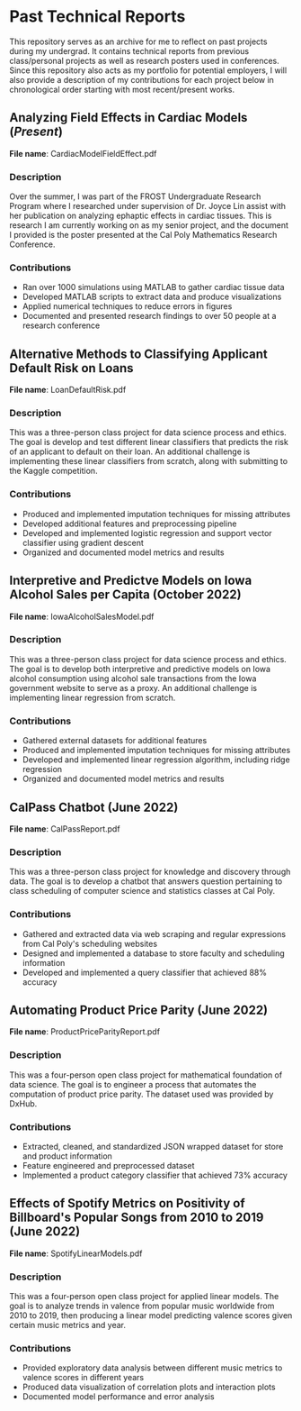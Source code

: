 # Past Technical Reports

This repository serves as an archive for me to reflect on past projects during my undergrad. 
It contains technical reports from previous class/personal projects as well as research posters used in conferences.
Since this repository also acts as my portfolio for potential employers, 
I will also provide a description of my contributions for each project below in chronological order starting with most recent/present works.


## Analyzing Field Effects in Cardiac Models (_Present_)
__File name__: CardiacModelFieldEffect.pdf

### Description
Over the summer, I was part of the FROST Undergraduate Research Program where I researched under supervision of Dr. Joyce Lin assist with her publication on analyzing ephaptic effects in cardiac tissues. 
This is research I am currently working on as my senior project, and the document I provided is the poster presented at the Cal Poly Mathematics Research Conference. 

### Contributions
* Ran over 1000 simulations using MATLAB to gather cardiac tissue data
* Developed MATLAB scripts to extract data and produce visualizations
* Applied numerical techniques to reduce errors in figures
* Documented and presented research findings to over 50 people at a research conference


## Alternative Methods to Classifying Applicant Default Risk on Loans
__File name__: LoanDefaultRisk.pdf

### Description
This was a three-person class project for data science process and ethics. The goal is develop and test different linear classifiers that predicts the risk of an 
applicant to default on their loan. An additional challenge is implementing these linear classifiers from scratch, along with submitting to the Kaggle competition.

### Contributions
* Produced and implemented imputation techniques for missing attributes
* Developed additional features and preprocessing pipeline
* Developed and implemented logistic regression and support vector classifier using gradient descent
* Organized and documented model metrics and results


## Interpretive and Predictve Models on Iowa Alcohol Sales per Capita (October 2022)
__File name__: IowaAlcoholSalesModel.pdf

### Description
This was a three-person class project for data science process and ethics. The goal is to develop both interpretive and predictive models on Iowa alcohol 
consumption using alcohol sale transactions from the Iowa government website to serve as a proxy. An additional challenge is implementing linear regression from scratch.

### Contributions
* Gathered external datasets for additional features
* Produced and implemented imputation techniques for missing attributes
* Developed and implemented linear regression algorithm, including ridge regression
* Organized and documented model metrics and results


## CalPass Chatbot (June 2022)
__File name__: CalPassReport.pdf

### Description
This was a three-person class project for knowledge and discovery through data. The goal is to develop a chatbot that answers question pertaining to class scheduling of 
computer science and statistics classes at Cal Poly.

### Contributions
* Gathered and extracted data via web scraping and regular expressions from Cal Poly's scheduling websites
* Designed and implemented a database to store faculty and scheduling information
* Developed and implemented a query classifier that achieved 88% accuracy


## Automating Product Price Parity (June 2022)
__File name__: ProductPriceParityReport.pdf

### Description
This was a four-person open class project for mathematical foundation of data science. The goal is to engineer a process that automates the 
computation of product price parity. The dataset used was provided by DxHub.

### Contributions
* Extracted, cleaned, and standardized JSON wrapped dataset for store and product information
* Feature engineered and preprocessed dataset
* Implemented a product category classifier that achieved 73% accuracy


## Effects of Spotify Metrics on Positivity of Billboard's Popular Songs from 2010 to 2019 (June 2022)
__File name__: SpotifyLinearModels.pdf

### Description
This was a four-person open class project for applied linear models. The goal is to analyze trends in valence from popular music worldwide from 2010 to 2019, 
then producing a linear model predicting valence scores given certain music metrics and year.

### Contributions
* Provided exploratory data analysis between different music metrics to valence scores in different years
* Produced data visualization of correlation plots and interaction plots
* Documented model performance and error analysis







